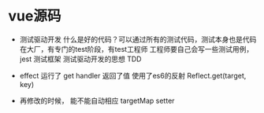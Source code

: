 # vue源码

- 测试驱动开发
    什么是好的代码？可以通过所有的测试代码，测试本身也是代码
    在大厂，有专门的test阶段，有test工程师
    工程师要自己会写一些测试用例，jest 测试框架
    测试驱动开发的思想 TDD

- effect 运行了
    get handler 返回了值  使用了es6的反射 Reflect.get(target, key)

- 再修改的时候， 能不能自动相应
    targetMap setter
